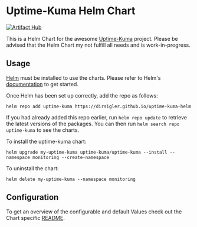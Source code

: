# Uptime-Kuma Helm Chart

[![Artifact Hub](https://img.shields.io/endpoint?url=https://artifacthub.io/badge/repository/uptime-kuma)](https://artifacthub.io/packages/search?repo=uptime-kuma)

This is a Helm Chart for the awesome [Uptime-Kuma](https://github.com/louislam/uptime-kuma) project.
Please be advised that the Helm Chart my not fulfill all needs and is work-in-progress.

## Usage

[Helm](https://helm.sh) must be installed to use the charts. Please refer to
Helm's [documentation](https://helm.sh/docs) to get started.

Once Helm has been set up correctly, add the repo as follows:

    helm repo add uptime-kuma https://dirsigler.github.io/uptime-kuma-helm

If you had already added this repo earlier, run `helm repo update` to retrieve
the latest versions of the packages. You can then run `helm search repo uptime-kuma` to see the charts.

To install the uptime-kuma chart:

    helm upgrade my-uptime-kuma uptime-kuma/uptime-kuma --install --namespace monitoring --create-namespace

To uninstall the chart:

    helm delete my-uptime-kuma --namespace monitoring

## Configuration

To get an overview of the configurable and default Values check out the Chart specific [README](./charts/uptime-kuma/README.md).
